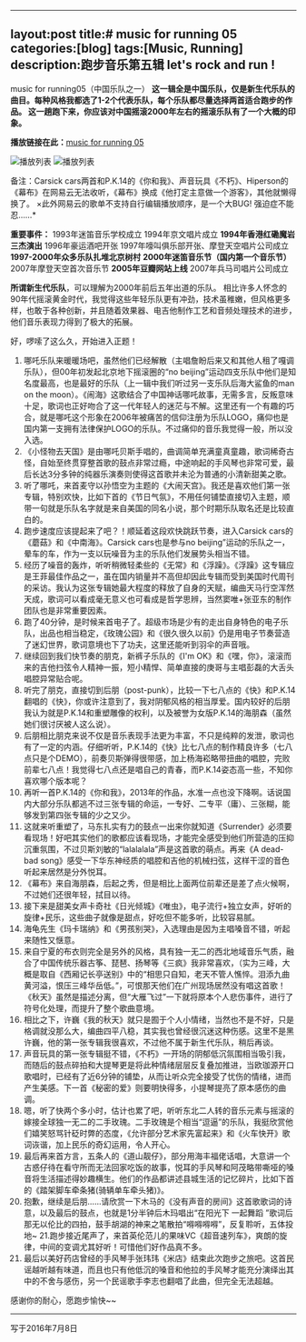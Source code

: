 ﻿

 ---
 layout:post
 title:# music for running 05
 categories:[blog]
 tags:[Music, Running]
 description:跑步音乐第五辑 let's rock and run !
 ---
 

music for running05（中国乐队之一）
**这一辑全是中国乐队，仅是新生代乐队的曲目。每种风格我都选了1-2个代表乐队，每个乐队都尽量选择两首适合跑步的作品。
这一趟跑下来，你应该对中国摇滚2000年左右的摇滚乐队有了一个大概的印象。**

**播放链接在此：**[music for running 05](http://music.163.com/#/playlist?id=421507307)

![播放列表](http://7xtcjb.com2.z0.glb.clouddn.com/image/jpg/music%20for%20running%200501.jpg)
![播放列表](http://7xtcjb.com2.z0.glb.clouddn.com/image/jpg/music%20for%20running%200502.jpg)

备注：Carsick cars两首和P.K.14的《你和我》、声音玩具《不朽》、Hiperson的《幕布》在网易云无法收听，《幕布》换成《他打定主意做一个游客》，其他就懒得换了。
×此外网易云的歌单不支持自行编辑播放顺序，是一个大BUG! 强迫症不能忍……*

**重要事件：**
1993年迷笛音乐学校成立
1994年京文唱片成立
**1994年香港红磡魔岩三杰演出**
1996年豪运酒吧开张
1997年嚎叫俱乐部开张、摩登天空唱片公司成立
**1997-2000年众多乐队扎堆北京树村**
**2000年迷笛音乐节（国内第一个音乐节）**
2007年摩登天空首次音乐节
**2005年豆瓣网站上线**
2007年兵马司唱片公司成立

**所谓新生代乐队**，可以理解为2000年前后五年出道的乐队。
相比许多人怀念的90年代摇滚黄金时代，我觉得这些年轻乐队更有冲劲，技术虽稚嫩，但风格更多样，也敢于各种创新，并且随着效果器、电吉他制作工艺和音频处理技术的进步，他们音乐表现力得到了极大的拓展。

好，啰嗦了这么久，开始进入正题！

1. 哪吒乐队来暖暖场吧，虽然他们已经解散（主唱詹盼后来又和其他人租了嘎调乐队），但00年初发起北京地下摇滚圈的“no beijing”运动四支乐队中他们是知名度最高，也是最好的乐队（上一辑中我们听过另一支乐队后海大鲨鱼的man on the moon）。《闹海》这歌结合了中国神话哪吒故事，无需多言，反叛意味十足，歌词也正好吻合了这一代年轻人的迷茫与不解。这里还有一个有趣的巧合，就是哪吒这个形象在2006年被痛苦的信仰注册为乐队LOGO，痛仰也是国内第一支拥有法律保护LOGO的乐队。不过痛仰的音乐我觉得一般，所以没入选。
2. 《小怪物去天国》是由哪吒贝斯手唱的，曲调简单充满童真童趣，歌词稀奇古怪，自始至终贯穿整首歌的鼓点非常过瘾，中途响起的手风琴也非常可爱，最后长达3分多钟的纯器乐演奏则使得这首歌并未沦为普通的小清新甜美之歌。
3. 听了哪吒，来首麦守以孙悟空为主题的《大闹天宫》。我还是喜欢他们第一张专辑，特别欢快，比如下首的《节日气氛》，不用任何铺垫直接切入主题，顺带一句就是乐队名字就是来自美国的同名小说，那个时期乐队取名还是比较直白的。
4. 跑步速度应该提起来了吧？！顺延着这段欢快跳跃节奏，进入Carsick cars的《蘑菇》和《中南海》。Carsick cars也是参与no beijing”运动的乐队之一，晕车的车，作为一支以玩噪音为主的乐队他们发展势头相当不错。
5. 经历了噪音的轰炸，听听稍微轻柔些的《无常》和《浮躁》。《浮躁》这专辑应是王菲最佳作品之一，虽在国内销量并不高但却因此专辑而受到美国时代周刊的采访。我认为这张专辑她最大程度的释放了自身的天赋，编曲天马行空浑然天成，歌词可以看成毫无意义也可看成是哲学思辨，当然窦唯+张亚东的制作团队也是非常重要因素。
6. 跑了40分钟，是时候来首电子了。超级市场是少有的走出自身特色的电子乐队，出品也相当稳定，《玫瑰公园》和《很久很久以前》仍是用电子节奏营造了迷幻世界，歌词意境也下了功夫，这里还能听到羽伞的声音哦。
7. 继续回到我们快节奏的朋克，新裤子乐队的《I'm OK》和《嘿，你》，滚滚而来的吉他扫弦令人精神一振，短小精悍、简单直接的庚哥与主唱彭磊的大舌头唱腔异常贴合呢。
8. 听完了朋克，直接切到后朋（post-punk），比较一下七八点的《快》和P.K.14翻唱的《快》，你或许注意到了，我对阴郁风格的相当厚爱。国内较好的后朋我认为就是P.K.14和重塑雕像的权利，以及被誉为女版P.K.14的海朋森（虽然她们很讨厌被人这么说）。
9. 后朋相比朋克来说不仅是音乐表现手法更为丰富，不只是纯粹的发泄，歌词也有了一定的内涵。仔细听听，P.K.14的《快》比七八点的制作精良许多（七八点只是个DEMO），前奏贝斯弹得很带感，加上杨海崧略带扭曲的唱腔，完败前辈七八点！我觉得七八点还是唱自己的青春，而P.K.14姿态高一些，不知你喜欢哪个版本呢？
10. 再听一首P.K.14的《你和我》，2013年的作品，水准一点也没下降啊。话说国内大部分乐队都逃不过三张专辑的命运，一专好、二专平（庸）、三张糊，能够发到第四张专辑的少之又少。
11. 这就来听重塑了，马东扎实有力的鼓点一出来你就知道《Surrender》必须要看现场！好吧其实他们的歌都应该看现场，才能完全感受到他们所营造的压抑沉重氛围，不过贝斯刘敏的“lalalalala”声是这首歌的萌点。再来《A dead-bad song》感受一下华东神经质的唱腔和吉他的机械扫弦，这样干涩的音色听起来居然是分外悦耳。
12. 《幕布》来自海朋森，后起之秀，但是相比上面两位前辈还是差了点火候啊，不过她们还很年轻，拭目以待。
13. 接下来是甜美女声卡奇社《日光倾城》《唯虫》，电子流行+独立女声，好听的旋律+民乐，这些曲子就像是甜点，好吃但不能多听，比较容易腻。
14. 海龟先生《玛卡瑞纳》和《男孩别哭》，入选理由是因为主唱嗓音不错，听起来随性又惬意。
15. 来自宁夏的布衣则完全是另外的风格，具有独一无二的西北地域音乐气质，融合了中国传统乐器古筝、琵琶、扬琴等《三疯》我非常喜欢，（实为三峰，大概是取自《西厢记长亭送别》中的“相思只自知，老天不管人憔悴。泪添九曲黄河溢，恨压三峰华岳低。”，可恨那天他们在广州现场居然没有唱这首歌！《秋天》虽然是描述分离，但“大雁飞过”一下就将原本个人悲伤事件，进行了符号化处理，而提升了整个歌曲意境。
16. 相比之下，许巍《我的秋天》就只是囿于个人小情绪，当然也不是不好，只是格调就没那么大，编曲四平八稳，其实我也曾经很沉迷这种伤感。这里不是黑许巍，他的第一张专辑我很喜欢，不过他不属于新生代乐队，稍后再谈。
17. 声音玩具的第一张专辑挺不错，《不朽》一开场的阴郁低沉氛围相当吸引我，而随后的鼓点碎拍和大提琴更是将此种情绪层层反复叠加推进，当欧珈源开口歌唱时，已经有了近6分钟的铺垫，从而让听众完全接受了忧伤的情绪，进而产生美感。下一首《秘密的爱》则要明快得多，小提琴提亮了原本感伤的曲调。
18. 嗯，听了快两个多小时，估计也累了吧，听听东北二人转的音乐元素与摇滚的嫁接全球独一无二的二手玫瑰。二手玫瑰是个相当“逗逼”的乐队，我挺欣赏他们嬉笑怒骂针砭时弊的态度，《允许部分艺术家先富起来》和《火车快开》歌词诙谐，加上民乐的奇幻运用，令人开心。
19. 最后再来首方言，五条人的《道山靓仔》，部分用海丰福佬话唱，大意讲一个古惑仔待在看守所而无法回家吃饭的故事，悦耳的手风琴和阿茂略带嘶哑的嗓音将生活描述得妙趣横生。他们的作品都讲述县城生活的记忆碎片，比如下首的《踏架脚车牵条猪(骑辆单车牵头猪)》。
20. 抱歉，继续是后朋……请欣赏一下木马的《没有声音的房间》这首歌歌词的诗意，以及最后的鼓点，也就是1分半钟后木玛唱出“在阳光下 一起舞蹈 ”歌词后那无以伦比的四拍，鼓手胡湖的神来之笔散拍“嘚嘚嘚嘚”，反复聆听，五体投地~
21.跑步接近尾声了，来首英伦范儿的果味VC《超音速列车》，爽朗的旋律，中间的变调尤其好听！可惜他们好作品真不多。
22. 最后以美好药店曾经的手风琴手张玮玮《米店》结束此次跑步之旅吧。这首民谣越听越有味道，而且也只有他低沉的嗓音和他拉的手风琴才能充分演绎出其中的不舍与感伤，另一个民谣歌手李志也翻唱了此曲，但完全无法超越。

感谢你的耐心，愿跑步愉快~~

----
写于2016年7月8日

 
